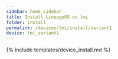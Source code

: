 ```yaml
---
sidebar: home_sidebar
title: Install LineageOS on lmi
folder: install
permalink: /devices/lmi/install/variant1
device: lmi_variant1
---
```

{% include templates/device_install.md %}
